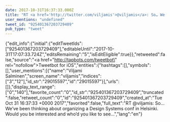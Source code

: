 ```yaml
---
date: 2017-10-31T16:37:33.000Z
title: "RT <a href='http://twitter.com/viljamis'>@viljamis</a>: So… We’ve been thinking about organizing a Design Systems conf in Helsinki. Would you be interested and who’d you like to see…″"
user_mentions: "undefined"
tweet_id: "925401367203729409"
pub_type: "tweet"
---
```

{"edit_info":{"initial":{"editTweetIds":["925401367203729409"],"editableUntil":"2017-10-31T17:07:33.724Z","editsRemaining":"5","isEditEligible":true}},"retweeted":false,"source":"<a href=\"http://tapbots.com/tweetbot\" rel=\"nofollow\">Tweetbot for iΟS</a>","entities":{"hashtags":[],"symbols":[],"user_mentions":[{"name":"Viljami Salminen","screen_name":"viljamis","indices":["3","12"],"id_str":"29015597","id":"29015597"}],"urls":[]},"display_text_range":["0","140"],"favorite_count":"0","id_str":"925401367203729409","truncated":false,"retweet_count":"0","id":"925401367203729409","created_at":"Tue Oct 31 16:37:33 +0000 2017","favorited":false,"full_text":"RT @viljamis: So… We’ve been thinking about organizing a Design Systems conf in Helsinki. Would you be interested and who’d you like to see…","lang":"en"}
